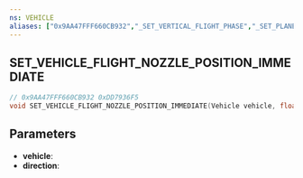 ```yaml
---
ns: VEHICLE
aliases: ["0x9AA47FFF660CB932","_SET_VERTICAL_FLIGHT_PHASE","_SET_PLANE_VTOL_DIRECTION"]
---
```

## SET_VEHICLE_FLIGHT_NOZZLE_POSITION_IMMEDIATE

```c
// 0x9AA47FFF660CB932 0xDD7936F5
void SET_VEHICLE_FLIGHT_NOZZLE_POSITION_IMMEDIATE(Vehicle vehicle, float direction);
```

## Parameters
* **vehicle**: 
* **direction**: 

